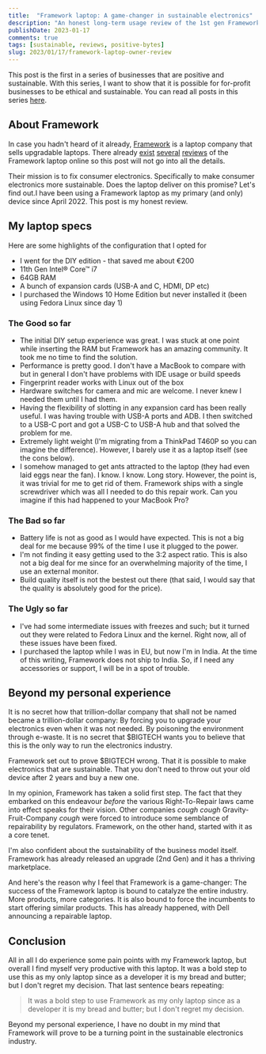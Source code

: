 ```yaml
---
title:  "Framework laptop: A game-changer in sustainable electronics"
description: "An honest long-term usage review of the 1st gen Framework upgradable laptop"
publishDate: 2023-01-17
comments: true
tags: [sustainable, reviews, positive-bytes]
slug: 2023/01/17/framework-laptop-owner-review
---
```


This post is the first in a series of businesses that are positive and sustainable. With this series, I want to show that it is possible for for-profit businesses to be ethical and sustainable. You can read all posts in this series [here](/tags/positive-bytes).

## About Framework

In case you hadn't heard of it already, [Framework](https://frame.work/about) is a laptop company that sells upgradable laptops. There already [exist](https://www.youtube.com/watch?v=0rkTgPt3M4k) [several](https://www.youtube.com/watch?v=jmgBwMHpP1w) [reviews](https://www.pcmag.com/reviews/framework-laptop) of the Framework laptop online so this post will not go into all the details.

Their mission is to fix consumer electronics. Specifically to make consumer electronics more sustainable. Does the laptop deliver on this promise? Let's find out.I have been using a Framework laptop as my primary (and only) device since April 2022. This post is my honest review.

## My laptop specs

Here are some highlights of the configuration that I opted for

- I went for the DIY edition - that saved me about €200
- 11th Gen Intel® Core™ i7
- 64GB RAM
- A bunch of expansion cards (USB-A and C, HDMI, DP etc)
- I purchased the Windows 10 Home Edition but never installed it (been using Fedora Linux since day 1)

### The Good so far

- The initial DIY setup experience was great. I was stuck at one point while inserting the RAM but Framework has an amazing community. It took me no time to find the solution.
- Performance is pretty good. I don't have a MacBook to compare with but in general I don't have problems with IDE usage or build speeds
- Fingerprint reader works with Linux out of the box
- Hardware switches for camera and mic are welcome. I never knew I needed them until I had them.
- Having the flexibility of slotting in any expansion card has been really useful. I was having trouble with USB-A ports and ADB. I then switched to a USB-C port and got a USB-C to USB-A hub and that solved the problem for me.
- Extremely light weight (I'm migrating from a ThinkPad T460P so you can imagine the difference). However, I barely use it as a laptop itself (see the cons below).
- I somehow managed to get ants attracted to the laptop (they had even laid eggs near the fan). I know. I know. Long story. However, the point is, it was trivial for me to get rid of them. Framework ships with a single screwdriver which was all I needed to do this repair work. Can you imagine if this had happened to your MacBook Pro?

### The Bad so far

- Battery life is not as good as I would have expected. This is not a big deal for me because 99% of the time I use it plugged to the power.
- I'm not finding it easy getting used to the 3:2 aspect ratio. This is also not a big deal for me since for an overwhelming majority of the time, I use an external monitor.
- Build quality itself is not the bestest out there (that said, I would say that the quality is absolutely good for the price).

### The Ugly so far

- I've had some intermediate issues with freezes and such; but it turned out they were related to Fedora Linux and the kernel. Right now, all of these issues have been fixed.
- I purchased the laptop while I was in EU, but now I'm in India. At the time of this writing, Framework does not ship to India. So, if I need any accessories or support, I will be in a spot of trouble.

## Beyond my personal experience

It is no secret how that trillion-dollar company that shall not be named became a trillion-dollar company: By forcing you to upgrade your electronics even when it was not needed. By poisoning the environment through e-waste. It is no secret that $BIGTECH wants you to believe that this is the only way to run the electronics industry.

Framework set out to prove $BIGTECH wrong. That it is possible to make electronics that are sustainable. That you don't need to throw out your old device after 2 years and buy a new one.

In my opinion, Framework has taken a solid first step. The fact that they embarked on this endeavour _before_ the various Right-To-Repair laws came into effect speaks for their vision. Other companies *cough* *cough* Gravity-Fruit-Company *cough* were forced to introduce some semblance of repairability by regulators. Framework, on the other hand, started with it as a core tenet.

I'm also confident about the sustainability of the business model itself. Framework has already released an upgrade (2nd Gen) and it has a thriving marketplace.

And here's the reason why I feel that Framework is a game-changer: The success of the Framework laptop is bound to catalyze the entire industry. More products, more categories. It is also bound to force the incumbents to start offering similar products. This has already happened, with Dell announcing a repairable laptop.

## Conclusion

All in all I do experience some pain points with my Framework laptop, but overall I find myself very productive with this laptop. It was a bold step to use this as my only laptop since as a developer it is my bread and butter; but I don't regret my decision. That last sentence bears repeating:

> It was a bold step to use Framework as my only laptop since as a developer it is my bread and butter; but I don't regret my decision.

Beyond my personal experience, I have no doubt in my mind that Framework will prove to be a turning point in the sustainable electronics industry.
